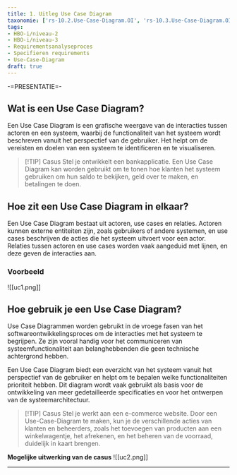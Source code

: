 ```yaml
---
title: 1. Uitleg Use Case Diagram
taxonomie: ['rs-10.2.Use-Case-Diagram.OI', 'rs-10.3.Use-Case-Diagram.OI']
tags:
- HBO-i/niveau-2
- HBO-i/niveau-3
- Requirementsanalyseproces
- Specifieren requirements
- Use-Case-Diagram
draft: true 
---
```

-=PRESENTATIE=-
## Wat is een Use Case Diagram?
Een Use Case Diagram is een grafische weergave van de interacties tussen actoren en een systeem, waarbij de functionaliteit van het systeem wordt beschreven vanuit het perspectief van de gebruiker. Het helpt om de vereisten en doelen van een systeem te identificeren en te visualiseren.

> [!TIP] Casus
> Stel je ontwikkelt een bankapplicatie. Een Use Case Diagram kan worden gebruikt om te tonen hoe klanten het systeem gebruiken om hun saldo te bekijken, geld over te maken, en betalingen te doen.

## Hoe zit een Use Case Diagram in elkaar?
Een Use Case Diagram bestaat uit actoren, use cases en relaties. Actoren kunnen externe entiteiten zijn, zoals gebruikers of andere systemen, en use cases beschrijven de acties die het systeem uitvoert voor een actor. Relaties tussen actoren en use cases worden vaak aangeduid met lijnen, en deze geven de interacties aan.

### Voorbeeld
![[uc1.png]]

## Hoe gebruik je een Use Case Diagram?
Use Case Diagrammen worden gebruikt in de vroege fasen van het softwareontwikkelingsproces om de interacties met het systeem te begrijpen. Ze zijn vooral handig voor het communiceren van systeemfunctionaliteit aan belanghebbenden die geen technische achtergrond hebben.

Een Use Case Diagram biedt een overzicht van het systeem vanuit het perspectief van de gebruiker en helpt om te bepalen welke functionaliteiten prioriteit hebben. Dit diagram wordt vaak gebruikt als basis voor de ontwikkeling van meer gedetailleerde specificaties en voor het ontwerpen van de systeemarchitectuur.

> [!TIP] Casus
>Stel je werkt aan een e-commerce website. Door een Use-Case-Diagram te maken, kun je de verschillende acties van klanten en beheerders, zoals het toevoegen van producten aan een winkelwagentje, het afrekenen, en het beheren van de voorraad, duidelijk in kaart brengen.

**Mogelijke uitwerking van de casus**
![[uc2.png]]

---
